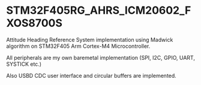 # STM32F405RG_AHRS_ICM20602_FXOS8700S

Attitude Heading Reference System implementation using Madwick algorithm on STM32F405 Arm Cortex-M4 Microcontroller.

All peripherals are my own baremetal implementation (SPI, I2C, GPIO, UART, SYSTICK etc.)

Also USBD CDC user interface and circular buffers are implemented.
